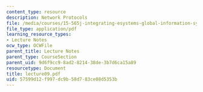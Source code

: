 ```yaml
---
content_type: resource
description: Network Protocols
file: /media/courses/15-565j-integrating-esystems-global-information-systems-spring-2002/57599d12f997dc9b58d783ce08d5353b_lecture09.pdf
file_type: application/pdf
learning_resource_types:
- Lecture Notes
ocw_type: OCWFile
parent_title: Lecture Notes
parent_type: CourseSection
parent_uid: 9d6f9cc9-8ad2-8214-38de-3b7d6ca15a89
resourcetype: Document
title: lecture09.pdf
uid: 57599d12-f997-dc9b-58d7-83ce08d5353b
---
```

